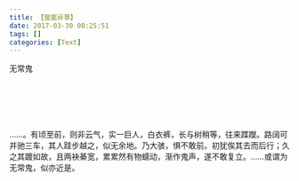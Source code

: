 ```yaml
---
title: 【萤窗异草】
date: 2017-03-30 00:25:51
tags: []
categories: [Text]
---
```


<p dir="ltr"  >无常鬼<br /><br /><br /><br /><br /><br /></p> 
<p dir="ltr"  >……。有顷至前，则非云气，实一巨人，白衣裤，长与树稍等，往来蹀躞。路阔可并驰三车，其人跬步越之，似无余地。乃大骇，惧不敢前。初犹俟其去而后行；久之其踱如故，且两袂綦宽，累累然有物蠕动，渐作鬼声，遂不敢复立。……或谓为无常鬼，似亦近是。</p>